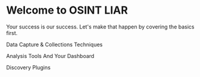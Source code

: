 # Welcome to OSINT LIAR
Your success is our success. Let's make that happen by covering the basics first.

Data Capture & Collections Techniques

Analysis Tools And Your Dashboard

Discovery Plugins
